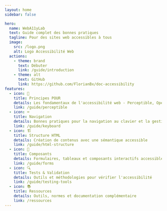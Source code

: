 ```yaml
---
layout: home
sidebar: false

hero:
  name: WebA11yLab
  text: Guide complet des bonnes pratiques
  tagline: Pour des sites web accessibles à tous
  image:
    src: /logo.png
    alt: Logo Accessibilité Web
  actions:
    - theme: brand
      text: Débuter
      link: /guide/introduction
    - theme: alt
      text: GitHub
      link: https://github.com/FlorianBx/doc-accessibility
features:
  - icon: 🎯
    title: Principes POUR
    details: Les fondamentaux de l'accessibilité web - Perceptible, Opérable, Understandable, Robust
    link: /guide/perceptible
  - icon: ⌨️
    title: Navigation
    details: Bonnes pratiques pour la navigation au clavier et la gestion du focus
    link: /guide/keyboard
  - icon: 🏗️
    title: Structure HTML
    details: Création de contenus avec une sémantique accessible
    link: /guide/html-structure
  - icon: 📱
    title: Composants
    details: Formulaires, tableaux et composants interactifs accessibles
    link: /guide/forms
  - icon: 🔍
    title: Tests & Validation
    details: Outils et méthodologies pour vérifier l'accessibilité
    link: /guide/testing-tools
  - icon: 📚
    title: Ressources
    details: Outils, normes et documentation complémentaire
    link: /ressources
---
```


